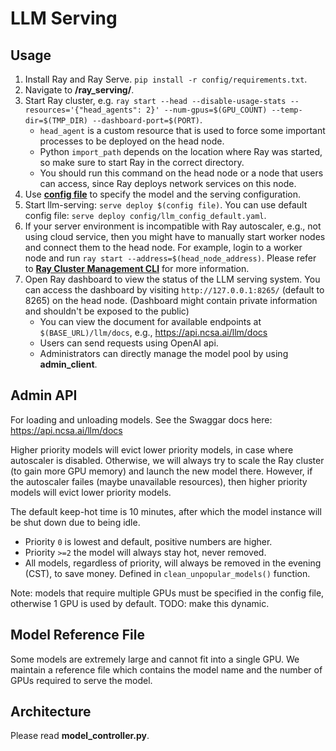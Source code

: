 # LLM Serving

## Usage

1. Install Ray and Ray Serve. `pip install -r config/requirements.txt`.
1. Navigate to **/ray_serving/**.
1. Start Ray cluster, e.g. `ray start --head --disable-usage-stats --resources='{"head_agents": 2}' --num-gpus=$(GPU_COUNT) --temp-dir=$(TMP_DIR) --dashboard-port=$(PORT)`.  
    - `head_agent` is a custom resource that is used to force some important processes to be deployed on the head node.
    - Python `import_path` depends on the location where Ray was started, so make sure to start Ray in the correct directory.
    - You should run this command on the head node or a node that users can access, since Ray deploys network services on this node.
1. Use [**config file**](https://docs.ray.io/en/latest/serve/production-guide/config.html#serve-in-production-config-file) to specify the model and the serving configuration.
1. Start llm-serving: `serve deploy $(config file)`. You can use default config file: `serve deploy config/llm_config_default.yaml`.
1. If your server environment is incompatible with Ray autoscaler, e.g., not using cloud service, then you might have to manually start worker nodes and connect them to the head node. For example, login to a worker node and run `ray start --address=$(head_node_address)`. Please refer to [**Ray Cluster Management CLI**](https://docs.ray.io/en/latest/cluster/cli.html) for more information.
1. Open Ray dashboard to view the status of the LLM serving system. You can access the dashboard by visiting `http://127.0.0.1:8265/` (default to 8265) on the head node. (Dashboard might contain private information and shouldn't be exposed to the public)
    - You can view the document for available endpoints at `$(BASE_URL)/llm/docs`, e.g., <https://api.ncsa.ai/llm/docs>
    - Users can send requests using OpenAI api.
    - Administrators can directly manage the model pool by using **admin_client**.

## Admin API
For loading and unloading models. 
See the Swaggar docs here: https://api.ncsa.ai/llm/docs

Higher priority models will evict lower priority models, in case where autoscaler is disabled. Otherwise, we will always try to scale the Ray cluster (to gain more GPU memory) and launch the new model there. However, if the autoscaler failes (maybe unavailable resources), then higher priority models will evict lower priority models.

The default keep-hot time is 10 minutes, after which the model instance will be shut down due to being idle.

* Priority `0` is lowest and default, positive numbers are higher.
* Priority `>=2` the model will always stay hot, never removed.
* All models, regardless of priority, will always be removed in the evening (CST), to save money. Defined in `clean_unpopular_models()` function.

Note: models that require multiple GPUs must be specified in the config file, otherwise 1 GPU is used by default. TODO: make this dynamic.

## Model Reference File

Some models are extremely large and cannot fit into a single GPU. We maintain a reference file which contains the model name and the number of GPUs required to serve the model.

## Architecture

Please read **model_controller.py**.
